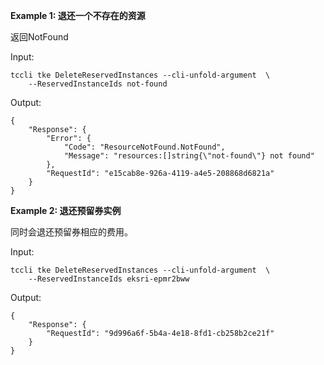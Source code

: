 **Example 1: 退还一个不存在的资源**

返回NotFound

Input: 

```
tccli tke DeleteReservedInstances --cli-unfold-argument  \
    --ReservedInstanceIds not-found
```

Output: 
```
{
    "Response": {
        "Error": {
            "Code": "ResourceNotFound.NotFound",
            "Message": "resources:[]string{\"not-found\"} not found"
        },
        "RequestId": "e15cab8e-926a-4119-a4e5-208868d6821a"
    }
}
```

**Example 2: 退还预留券实例**

同时会退还预留券相应的费用。

Input: 

```
tccli tke DeleteReservedInstances --cli-unfold-argument  \
    --ReservedInstanceIds eksri-epmr2bww
```

Output: 
```
{
    "Response": {
        "RequestId": "9d996a6f-5b4a-4e18-8fd1-cb258b2ce21f"
    }
}
```

